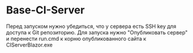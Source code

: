 # Base-CI-Server

Перед запуском нужно убедиться, что у сервера есть SSH key для доступа к Git репозиторию.
Для запуска нужно "Опубликовать сервер" и перенести run.cmd к корню опубликованного сайта к CIServerBlazor.exe